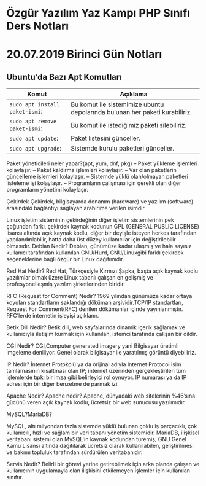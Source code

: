 # Özgür Yazılım Yaz Kampı PHP Sınıfı Ders Notları 
# 20.07.2019 Birinci Gün Notları

## Ubuntu’da Bazı Apt Komutları
Komut|Açıklama
---|---
```sudo apt install paket-ismi```:|Bu komut ile sistemimize ubuntu depolarında bulunan her paketi kurabiliriz.
```sudo apt remove paket-ismi```:|Bu komut ile istediğimiz paketi silebiliriz. 
```sudo apt update```:|Paket listesini günceller.
```sudo apt upgrade```:|Sistemde kurulu paketleri günceller.
Paket yöneticileri neler yapar?(apt, yum, dnf, pkg)
– Paket yükleme işlemleri kolaylaşır.
– Paket kaldırma işlemleri kolaylaşır.
– Var olan paketlerin güncelleme işlemleri kolaylaşır.
– Sistemde yüklü olan/olmayan paketleri listeleme işi kolaylaşır.
– Programların çalışması için gerekli olan diğer programların yönetimi kolaylaşır.

Çekirdek
Çekirdek, bilgisayarda donanım (hardware) ve yazılım (software) arasındaki bağlantıyı sağlayan arabirime verilen isimdir. 

Linux işletim sisteminin çekirdeğinin diğer işletim sistemlerinin pek çoğundan farkı, çekirdek kaynak kodunun GPL (GENERAL PUBLIC LICENSE) lisansı altında açık kaynak kodlu, diğer bir deyişle isteyen herkes tarafından yapılandırılabilir, hatta daha üst düzey kullanıcılar için değiştirilebilir olmasıdır. 
Debian Nedir?
Debian, günümüze kadar ulaşmış ve hala sayısız kullanıcı tarafından kullanılan GNU/Hurd, GNU/Linuxgibi farklı çekirdek seçeneklerine bağlı özgür bir Linux dağıtımıdır. 

Red Hat Nedir?
Red Hat, Türkçesiyle Kırmızı Şapka, başta açık kaynak kodlu yazılımlar olmak üzere Linux tabanlı çalışan en gelişmiş ve profesyonelleşmiş yazılım şirketlerinden biridir. 

RFC (Request for Comment) Nedir?
1969 yılından günümüze kadar ortaya koyulan standartların saklandığı döküman arşividir.TCP/IP standartları, Request For Comment(RFC) denilen dökümanlar içinde yayınlanmıştır. RFC’lerde internetin işleyişi açıklanır. 

Betik Dili Nedir?
Betik dili, web sayfalarında dinamik içerik sağlamak ve kullanıcıyla iletişim kurmak için kullanılan, istemci tarafında çalışan bir dildir.

CGI Nedir?
CGI,Computer generated imagery yani Bilgisayar üretimli imgeleme deniliyor. Genel olarak bilgisayar ile yaratılmış görüntü diyebiliriz.

IP Nedir?
İnternet Protokolü ya da orijinal adıyla Internet Protocol isim tamlamasının kısaltması olan IP; internet üzerinden gerçekleştirilen tüm işlemlerde tıpkı bir imza gibi belirleyici rol oynuyor. IP numarası ya da IP adresi için bir diğer benzetme de parmak izi. 

Apache Nedir?
Apache nedir? Apache, dünyadaki web sitelerinin %46’sına gücünü veren açık kaynak kodlu, ücretsiz bir web sunucusu yazılımıdır. 

MySQL?MariaDB?

MySQL, altı milyondan fazla sistemde yüklü bulunan çoklu iş parçacıklı, çok kullanıcılı, hızlı ve sağlam bir veri tabanı yönetim sistemidir.
MariaDB, ilişkisel veritabanı sistemi olan MySQL'in kaynak kodundan türemiş, GNU Genel Kamu Lisansı altında dağıtılarak ücretsiz olarak kullanılabilen, geliştirilmesi ve bakımı topluluk tarafından sürdürülen veritabanıdır.

Servis Nedir?
Belirli bir görevi yerine getirebilmek için arka planda çalışan ve kullanıcının uygulamayla olan ilişkisini etkilemeyen işlemler için kullanılan sınıftır.

